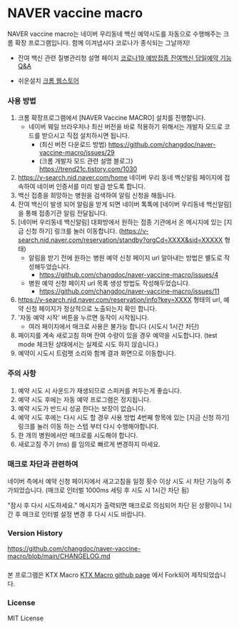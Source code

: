 # NAVER vaccine macro
NAVER vaccine macro는 네이버 우리동네 백신 예약시도를 자동으로 수행해주는 크롬 확장 프로그램입니다.
함께 이겨냅시다 코로나가 종식되는 그날까지!

- 잔여 백신 관련 질병관리청 설명 페이지 [코로나19 예방접종 잔여백신 당일예약 기능 Q&A](http://kdca.go.kr/gallery.es?mid=a20503010000&bid=0002&act=view&list_no=145144)

- 쉬운설치 [크롬 웹스토어](https://chrome.google.com/webstore/detail/naver-vaccine-macro/alfhbmpnlhcpcjjaacapcdnggegicepl?hl=ko)

### 사용 방법
1. 크롬 확장프로그램에서 [NAVER Vaccine MACRO] 설치를 진행합니다.
   - 네이버 웨일 브라우저나 최신 버전을 바로 적용하기 위해서는 개발자 모드로 코드를 받으시고 직접 설치하시면 됩니다.
      - (최신 버전 다운로드 방법) https://github.com/changdoc/naver-vaccine-macro/issues/29
      - (크롬 개발자 모드 관련 설명 블로그) https://trend21c.tistory.com/1030
3. https://v-search.nid.naver.com/home 네이버 우리 동네 백신알림 페이지에 접속하여 네이버 인증서를 미리 발급 받도록 합니다.
4. 백신 접종을 희망하는 병원을 검색하여 알림 신청을 해둡니다.
5. 잔여 백신이 발생 되어 알림을 받게 되면 네이버 톡톡에 [네이버 우리동네 백신알림]을 통해 접종기관 알림 전달됩니다. 
6. [네이버 우리동네 백신알림] 대화방에서 원하는 접종 기관에서 온 메시지에 있는 [지금 신청 하기] 링크를 눌러 이동합니다. (https://v-search.nid.naver.com/reservation/standby?orgCd=XXXX&sid=XXXXX 형태)
   - 알림을 받기 전에 원하는 병원 예약 신청 페이지 url 알아내는 방법은 별도로 작성해두었습니다. 
      - https://github.com/changdoc/naver-vaccine-macro/issues/4
   - 병원 예약 신청 페이지 url 목록 생성 방법도 작성해두었습니다.
      - https://github.com/changdoc/naver-vaccine-macro/issues/11
7. https://v-search.nid.naver.com/reservation/info?key=XXXX 형태의 url, 예약 신청 페이지가 정상적으로 노출되는지 확인 합니다.
8. '자동 예약 시작' 버튼을 누르면 동작이 시작됩니다.
   - 여러 페이지에서 매크로 사용은 불가능 합니다 (시도시 1시간 차단)
9. 페이지를 계속 새로고침 하며 잔여 수량이 있을 경우 예약을 시도합니다. (test mode 체크된 상태에서는 실제로 시도 하지 않습니다.)
10. 예약이 시도시 트럼펫 소리와 함께 결과 화면으로 이동합니다.

### 주의 사항
1. 예약 시도 시 사운드가 재생되므로 스피커를 켜두는게 좋습니다.
2. 예약 시도 후에는 자동 예약 프로그램은 정지됩니다.
3. 예약 시도가 반드시 성공 한다는 보장이 없습니다.
4. 예약 시도 후에는 다시 시도 할 경우 사용 방법 4번째 항목에 있는 [지금 신청 하기] 링크를 눌러 이동 하는 스텝 부터 다시 수행해야합니다.
5. 한 개의 병원에서만 매크로를 시도해야 합니다.
6. 새로고침 주기 (ms) 를 임의로 빠르게 변경하지 마세요.

### 매크로 차단과 관련하여
네이버 측에서 예약 신청 페이지에서 새고고침을 일정 횟수 이상 시도 시 차단 기능이 추가되었습니다.
(매크로 인터벌 1000ms 세팅 후 시도 시 1시간 차단 됨)

"잠시 후 다시 시도하세요." 메시지가 출력되면 매크로로 의심되어 차단 된 상황이니 1시간 후 
매크로 인터벌 설정 변경 후 다시 시도 바랍니다.

### Version History
https://github.com/changdoc/naver-vaccine-macro/blob/main/CHANGELOG.md

### 
본 프로그램은 KTX Macro
[KTX Macro github page](https://github.com/youngjin-k/ktx-macro) 
에서 Fork되어 제작되었습니다.

### License
MIT License
